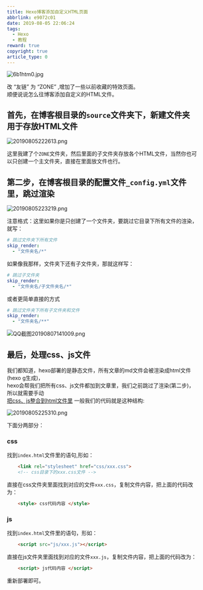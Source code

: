 ```yaml
---
title: Hexo博客添加自定义HTML页面
abbrlink: e9072c01
date: 2019-08-05 22:06:24
tags: 
  - Hexo
  - 教程
reward: true
copyright: true
article_type: 0
---
```


![6b1htm0.jpg](https://cdn.jsdelivr.net/gh/Anyway521/blogpic@main/image/image6b1htm0.jpg)

改 “友链” 为 “ZONE” ,增加了一些以前收藏的特效页面。  
顺便说说怎么往博客添加自定义的HTML文件。
<!-- more -->

## 首先，在博客根目录的`source`文件夹下，新建文件夹用于存放HTML文件 

![20190805222613.png](https://cdn.jsdelivr.net/gh/Anyway521/blogpic@main/image/image20190805222613.png)

这里我建了个`ZONE`文件夹，然后里面的子文件夹存放各个HTML文件，当然你也可以只创建一个主文件夹，直接在里面放文件也行。

## 第二步，在博客根目录的配置文件`_config.yml`文件里，跳过渲染

![20190805223219.png](https://cdn.jsdelivr.net/gh/Anyway521/blogpic@main/image/image20190805223219.png)

注意格式：这里如果你是只创建了一个文件夹，要跳过它目录下所有文件的渲染，就写：
``` yml
# 跳过文件夹下所有文件
skip_render: 
  - "文件夹名/*"  
```
如果像我那样，文件夹下还有子文件夹，那就这样写：  
``` yml
# 跳过子文件夹
skip_render: 
  - "文件夹名/子文件夹名/*"
```
或者更简单直接的方式
``` yml
# 跳过文件夹下所有子文件夹和文件
skip_render: 
  - "文件夹名/**"   
```
![QQ截图20190807141009.png](https://cdn.jsdelivr.net/gh/Anyway521/blogpic@main/image/imageQQ截图20190807141009.png)

## 最后，处理css、js文件
我们都知道，hexo部署的是静态文件，所有文章的md文件会被渲染成html文件(hexo g生成)，  
hexo会帮我们把所有css、js文件都加到文章里，我们之前跳过了渲染(第二步)，所以就需要手动  
<u>把css、js整合到html文件里</u>  一般我们的代码就是这种结构:

![20190805225310.png](https://cdn.jsdelivr.net/gh/Anyway521/blogpic@main/image/image20190805225310.png)

下面分两部分：
### css
找到`index.html`文件里的语句,形如：
``` html
    <link rel="stylesheet" href="css/xxx.css">   
    <!-- css目录下的xxx.css文件 -->
```
直接在css文件夹里面找到对应的文件`xxx.css`，复制文件内容，把上面的代码改为：
``` html
    <style> css代码内容 </style>
```
### js
找到`index.html`文件里的语句，形如：
``` html
    <script src="js/xxx.js"></script>
```
直接在js文件夹里面找到对应的文件`xxx.js`，复制文件内容，把上面的代码改为：
``` HTML
    <script> js代码内容 </script>
```
重新部署即可。